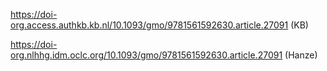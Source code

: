 
https://doi-org.access.authkb.kb.nl/10.1093/gmo/9781561592630.article.27091 (KB)

https://doi-org.nlhhg.idm.oclc.org/10.1093/gmo/9781561592630.article.27091 (Hanze)